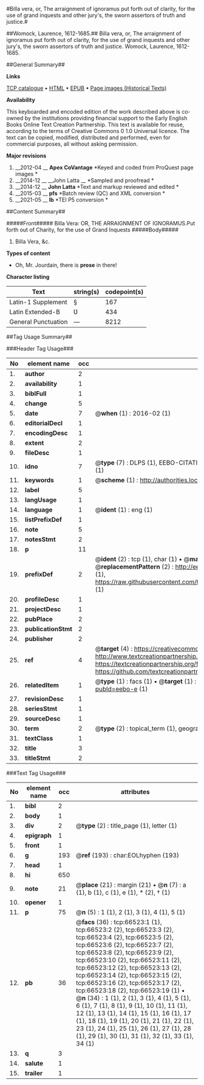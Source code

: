 #Billa vera, or, The arraignment of ignoramus put forth out of clarity, for the use of grand inquests and other jury's, the sworn assertors of truth and justice.#

##Womock, Laurence, 1612-1685.##
Billa vera, or, The arraignment of ignoramus put forth out of clarity, for the use of grand inquests and other jury's, the sworn assertors of truth and justice.
Womock, Laurence, 1612-1685.

##General Summary##

**Links**

[TCP catalogue](http://www.ota.ox.ac.uk/tcp/)  • 
[HTML](http://tei.it.ox.ac.uk/tcp/Texts-HTML/free/A66/A66895.html)  • 
[EPUB](http://tei.it.ox.ac.uk/tcp/Texts-EPUB/free/A66/A66895.epub) • 
[Page images (Historical Texts)](https://historicaltexts.jisc.ac.uk/eebo-12733814e)

**Availability**

This keyboarded and encoded edition of the work described above is co-owned by the
    institutions providing financial support to the Early English Books Online Text Creation
    Partnership. This text is available for reuse, according to the terms of  Creative Commons 0 1.0 Universal
    licence. The text can be copied, modified, distributed and performed, even for commercial
    purposes, all without asking permission.

**Major revisions**

1. __2012-04 __ __Apex CoVantage__ *Keyed and coded from ProQuest page images *
1. __2014-12 __ __John Latta __ *Sampled and proofread *
1. __2014-12 __ __John Latta__ *Text and markup reviewed and edited *
1. __2015-03 __ __pfs__ *Batch review (QC) and XML conversion *
1. __2021-05 __ __lb__ *TEI P5 conversion *

##Content Summary##

#####Front#####
Billa Vera: OR, THE ARRAIGNMENT OF IGNORAMUS.Put forth out of Charity, for the use of Grand Inquests
#####Body#####

1. Billa Vera, &c.

**Types of content**

  * Oh, Mr. Jourdain, there is **prose** in there!

**Character listing**


|Text|string(s)|codepoint(s)|
|---|---|---|
|Latin-1 Supplement|§|167|
|Latin Extended-B|Ʋ|434|
|General Punctuation|—|8212|

##Tag Usage Summary##

###Header Tag Usage###

|No|element name|occ|attributes|
|---|---|---|---|
|1.|__author__|2||
|2.|__availability__|1||
|3.|__biblFull__|1||
|4.|__change__|5||
|5.|__date__|7| @__when__ (1) : 2016-02 (1)|
|6.|__editorialDecl__|1||
|7.|__encodingDesc__|1||
|8.|__extent__|2||
|9.|__fileDesc__|1||
|10.|__idno__|7| @__type__ (7) : DLPS (1), EEBO-CITATION (1), VID (1), EEBO-PROQUEST (1), STC (2), OCLC (1)|
|11.|__keywords__|1| @__scheme__ (1) : http://authorities.loc.gov/ (1)|
|12.|__label__|5||
|13.|__langUsage__|1||
|14.|__language__|1| @__ident__ (1) : eng (1)|
|15.|__listPrefixDef__|1||
|16.|__note__|5||
|17.|__notesStmt__|2||
|18.|__p__|11||
|19.|__prefixDef__|2| @__ident__ (2) : tcp (1), char (1)  •  @__matchPattern__ (2) : ([0-9\-]+):([0-9IVX]+) (1), (.+) (1)  •  @__replacementPattern__ (2) : http://eebo.chadwyck.com/downloadtiff?vid=$1&page=$2 (1), https://raw.githubusercontent.com/textcreationpartnership/Texts/master/tcpchars.xml#$1 (1)|
|20.|__profileDesc__|1||
|21.|__projectDesc__|1||
|22.|__pubPlace__|2||
|23.|__publicationStmt__|2||
|24.|__publisher__|2||
|25.|__ref__|4| @__target__ (4) : https://creativecommons.org/publicdomain/zero/1.0/ (1), http://www.textcreationpartnership.org/docs/. (1), https://textcreationpartnership.org/faq/#faq05 (1), https://github.com/textcreationpartnership (1)|
|26.|__relatedItem__|1| @__type__ (1) : facs (1)  •  @__target__ (1) : https://data.historicaltexts.jisc.ac.uk/view?pubId=eebo-e (1)|
|27.|__revisionDesc__|1||
|28.|__seriesStmt__|1||
|29.|__sourceDesc__|1||
|30.|__term__|2| @__type__ (2) : topical_term (1), geographic_name (1)|
|31.|__textClass__|1||
|32.|__title__|3||
|33.|__titleStmt__|2||


###Text Tag Usage###

|No|element name|occ|attributes|
|---|---|---|---|
|1.|__bibl__|2||
|2.|__body__|1||
|3.|__div__|2| @__type__ (2) : title_page (1), letter (1)|
|4.|__epigraph__|1||
|5.|__front__|1||
|6.|__g__|193| @__ref__ (193) : char:EOLhyphen (193)|
|7.|__head__|1||
|8.|__hi__|650||
|9.|__note__|21| @__place__ (21) : margin (21)  •  @__n__ (7) : a (1), b (1), c (1), e (1), * (2), † (1)|
|10.|__opener__|1||
|11.|__p__|75| @__n__ (5) : 1 (1), 2 (1), 3 (1), 4 (1), 5 (1)|
|12.|__pb__|36| @__facs__ (36) : tcp:66523:1 (1), tcp:66523:2 (2), tcp:66523:3 (2), tcp:66523:4 (2), tcp:66523:5 (2), tcp:66523:6 (2), tcp:66523:7 (2), tcp:66523:8 (2), tcp:66523:9 (2), tcp:66523:10 (2), tcp:66523:11 (2), tcp:66523:12 (2), tcp:66523:13 (2), tcp:66523:14 (2), tcp:66523:15 (2), tcp:66523:16 (2), tcp:66523:17 (2), tcp:66523:18 (2), tcp:66523:19 (1)  •  @__n__ (34) : 1 (1), 2 (1), 3 (1), 4 (1), 5 (1), 6 (1), 7 (1), 8 (1), 9 (1), 10 (1), 11 (1), 12 (1), 13 (1), 14 (1), 15 (1), 16 (1), 17 (1), 18 (1), 19 (1), 20 (1), 21 (1), 22 (1), 23 (1), 24 (1), 25 (1), 26 (1), 27 (1), 28 (1), 29 (1), 30 (1), 31 (1), 32 (1), 33 (1), 34 (1)|
|13.|__q__|3||
|14.|__salute__|1||
|15.|__trailer__|1||
